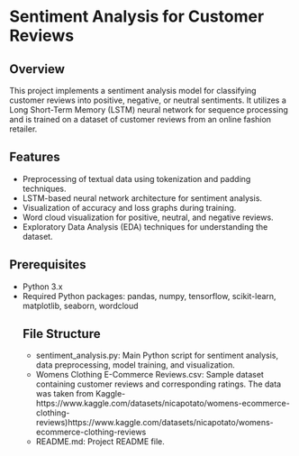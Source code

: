 # Sentiment Analysis for Customer Reviews

## Overview
This project implements a sentiment analysis model for classifying customer reviews into positive, negative, or neutral sentiments. It utilizes a Long Short-Term Memory (LSTM) neural network for sequence processing and is trained on a dataset of customer reviews from an online fashion retailer.

## Features
<ul><li>Preprocessing of textual data using tokenization and padding techniques.</li>
<li>LSTM-based neural network architecture for sentiment analysis.</li>
<li>Visualization of accuracy and loss graphs during training.</li>
<li>Word cloud visualization for positive, neutral, and negative reviews.</li>
<li>Exploratory Data Analysis (EDA) techniques for understanding the dataset.</li></ul>

## Prerequisites
<ul><li>Python 3.x</li>
<li>Required Python packages: pandas, numpy, tensorflow, scikit-learn, matplotlib, seaborn, wordcloud</li>

## File Structure
<ul><li>sentiment_analysis.py: Main Python script for sentiment analysis, data preprocessing, model training, and visualization.</li>
<li>Womens Clothing E-Commerce Reviews.csv: Sample dataset containing customer reviews and corresponding ratings. The data was taken from Kaggle-https://www.kaggle.com/datasets/nicapotato/womens-ecommerce-clothing-reviews)https://www.kaggle.com/datasets/nicapotato/womens-ecommerce-clothing-reviews</li>
<li>README.md: Project README file.</li></ul>
